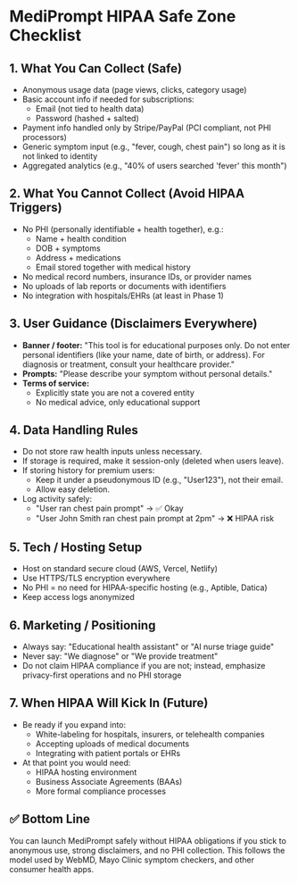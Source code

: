 # MediPrompt HIPAA Safe Zone Checklist

## 1. What You **Can** Collect (Safe)
- Anonymous usage data (page views, clicks, category usage)
- Basic account info if needed for subscriptions:
  - Email (not tied to health data)
  - Password (hashed + salted)
- Payment info handled only by Stripe/PayPal (PCI compliant, not PHI processors)
- Generic symptom input (e.g., "fever, cough, chest pain") so long as it is not linked to identity
- Aggregated analytics (e.g., "40% of users searched 'fever' this month")

## 2. What You **Cannot** Collect (Avoid HIPAA Triggers)
- No PHI (personally identifiable + health together), e.g.:
  - Name + health condition
  - DOB + symptoms
  - Address + medications
  - Email stored together with medical history
- No medical record numbers, insurance IDs, or provider names
- No uploads of lab reports or documents with identifiers
- No integration with hospitals/EHRs (at least in Phase 1)

## 3. User Guidance (Disclaimers Everywhere)
- **Banner / footer:** "This tool is for educational purposes only. Do not enter personal identifiers (like your name, date of birth, or address). For diagnosis or treatment, consult your healthcare provider."
- **Prompts:** "Please describe your symptom without personal details."
- **Terms of service:**
  - Explicitly state you are not a covered entity
  - No medical advice, only educational support

## 4. Data Handling Rules
- Do not store raw health inputs unless necessary.
- If storage is required, make it session-only (deleted when users leave).
- If storing history for premium users:
  - Keep it under a pseudonymous ID (e.g., "User123"), not their email.
  - Allow easy deletion.
- Log activity safely:
  - "User ran chest pain prompt" → ✅ Okay
  - "User John Smith ran chest pain prompt at 2pm" → ❌ HIPAA risk

## 5. Tech / Hosting Setup
- Host on standard secure cloud (AWS, Vercel, Netlify)
- Use HTTPS/TLS encryption everywhere
- No PHI = no need for HIPAA-specific hosting (e.g., Aptible, Datica)
- Keep access logs anonymized

## 6. Marketing / Positioning
- Always say: "Educational health assistant" or "AI nurse triage guide"
- Never say: "We diagnose" or "We provide treatment"
- Do not claim HIPAA compliance if you are not; instead, emphasize privacy-first operations and no PHI storage

## 7. When HIPAA Will Kick In (Future)
- Be ready if you expand into:
  - White-labeling for hospitals, insurers, or telehealth companies
  - Accepting uploads of medical documents
  - Integrating with patient portals or EHRs
- At that point you would need:
  - HIPAA hosting environment
  - Business Associate Agreements (BAAs)
  - More formal compliance processes

## ✅ Bottom Line
You can launch MediPrompt safely without HIPAA obligations if you stick to anonymous use, strong disclaimers, and no PHI collection. This follows the model used by WebMD, Mayo Clinic symptom checkers, and other consumer health apps.
